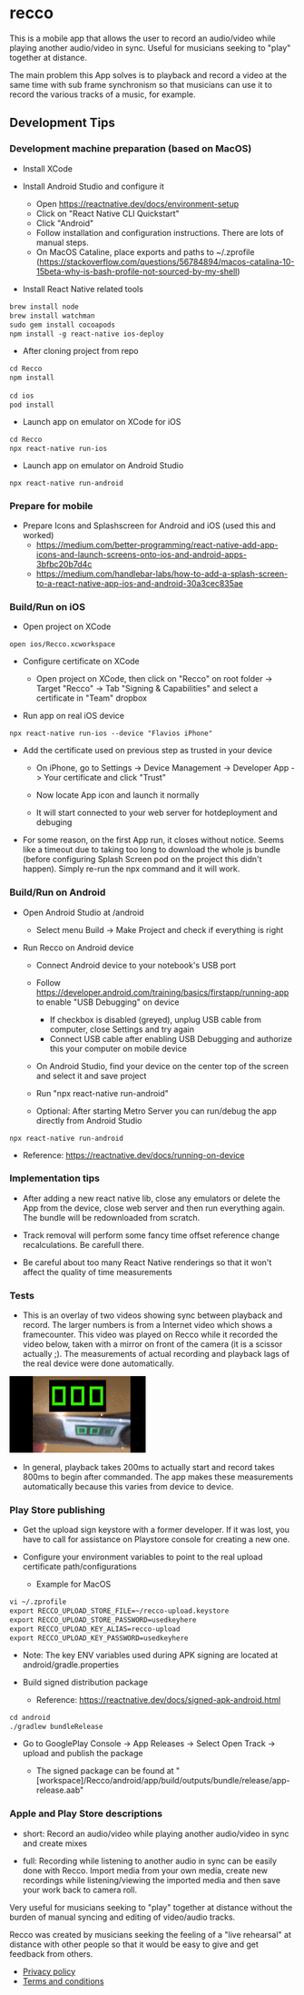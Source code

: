 # recco
This is a mobile app that allows the user to record an audio/video while playing another audio/video in sync. Useful for musicians seeking to "play" together at distance.

The main problem this App solves is to playback and record a video at the same time with sub frame synchronism so that musicians can use it to record the various tracks of a music, for example.

## Development Tips

### Development machine preparation (based on MacOS)

* Install XCode

* Install Android Studio and configure it
  * Open https://reactnative.dev/docs/environment-setup
  * Click on "React Native CLI Quickstart"
  * Click "Android"
  * Follow installation and configuration instructions. There are lots of manual steps.
  * On MacOS Cataline, place exports and paths to ~/.zprofile (https://stackoverflow.com/questions/56784894/macos-catalina-10-15beta-why-is-bash-profile-not-sourced-by-my-shell)

* Install React Native related tools
```
brew install node
brew install watchman
sudo gem install cocoapods
npm install -g react-native ios-deploy
```

* After cloning project from repo
```
cd Recco
npm install

cd ios
pod install
```

* Launch app on emulator on XCode for iOS
```
cd Recco
npx react-native run-ios
```

* Launch app on emulator on Android Studio
```
npx react-native run-android
```

### Prepare for mobile

* Prepare Icons and Splashscreen for Android and iOS (used this and worked)
  * https://medium.com/better-programming/react-native-add-app-icons-and-launch-screens-onto-ios-and-android-apps-3bfbc20b7d4c
  * https://medium.com/handlebar-labs/how-to-add-a-splash-screen-to-a-react-native-app-ios-and-android-30a3cec835ae

### Build/Run on iOS

* Open project on XCode

```
open ios/Recco.xcworkspace
```

* Configure certificate on XCode

  * Open project on XCode, then click on "Recco" on root folder -> Target "Recco" -> Tab  "Signing & Capabilities" and select a certificate in "Team" dropbox

* Run app on real iOS device

```
npx react-native run-ios --device "Flavios iPhone"
```

* Add the certificate used on previous step as trusted in your device

  * On iPhone, go to Settings -> Device Management -> Developer App -> Your certificate and click "Trust"

  * Now locate App icon and launch it normally

  * It will start connected to your web server for hotdeployment and debuging
  
* For some reason, on the first App run, it closes without notice. Seems like a timeout due to taking too long to download the whole js bundle (before configuring Splash Screen pod on the project this didn't happen). Simply re-run the npx command and it will work.

### Build/Run on Android

* Open Android Studio at /android

  * Select menu Build -> Make Project and check if everything is right

* Run Recco on Android device

  * Connect Android device to your notebook's USB port

  * Follow https://developer.android.com/training/basics/firstapp/running-app to enable "USB Debugging" on device
    * If checkbox is disabled (greyed), unplug USB cable from computer, close Settings and try again
    * Connect USB cable after enabling USB Debugging and authorize this your computer on mobile device

  * On Android Studio, find your device on the center top of the screen and select it and save project

  * Run "npx react-native run-android"

  * Optional: After starting Metro Server you can run/debug the app directly from Android Studio


```
npx react-native run-android
```

* Reference: https://reactnative.dev/docs/running-on-device


### Implementation tips

* After adding a new react native lib, close any emulators or delete the App from the device, close web server and then run everything again. The bundle will be redownloaded from scratch.

* Track removal will perform some fancy time offset reference change recalculations. Be carefull there.

* Be careful about too many React Native renderings so that it won't affect the quality of time measurements

### Tests

* This is an overlay of two videos showing sync between playback and record. The larger numbers is from a Internet video which shows a framecounter. This video was played on Recco while it recorded the video below, taken with a mirror on front of the camera (it is a scissor actually ;). The measurements of actual recording and playback lags of the real device were done automatically.

<img src="recco-sync-test.gif"></img>

* In general, playback takes 200ms to actually start and record takes 800ms to begin after commanded. The app makes these measurements automatically because this varies from device to device.

### Play Store publishing

* Get the upload sign keystore with a former developer. If it was lost, you have to call for assistance on Playstore console for creating a new one.

* Configure your environment variables to point to the real upload certificate path/configurations
  * Example for MacOS

```
vi ~/.zprofile
export RECCO_UPLOAD_STORE_FILE=~/recco-upload.keystore
export RECCO_UPLOAD_STORE_PASSWORD=usedkeyhere
export RECCO_UPLOAD_KEY_ALIAS=recco-upload
export RECCO_UPLOAD_KEY_PASSWORD=usedkeyhere
```

* Note: The key ENV variables used during APK signing are located at android/gradle.properties

* Build signed distribution package

  * Reference: https://reactnative.dev/docs/signed-apk-android.html

```
cd android
./gradlew bundleRelease
```

* Go to GooglePlay Console -> App Releases -> Select Open Track -> upload and publish the package

  * The signed package can be found at "[workspace]/Recco/android/app/build/outputs/bundle/release/app-release.aab"

### Apple and Play Store descriptions

* short: Record an audio/video while playing another audio/video in sync and create mixes

* full: Recording while listening to another audio in sync can be easily done with Recco. Import media from your own media, create new recordings while listening/viewing the imported media and then save your work back to camera roll.

Very useful for musicians seeking to "play" together at distance without the burden of manual syncing and editing of video/audio tracks. 

Recco was created by musicians seeking the feeling of a "live rehearsal" at distance with other people so that it would be easy to give and get feedback from others.

* [Privacy policy](PRIVACY_POLICY.md)
* [Terms and conditions](TERMS_CONDITIONS.md)
